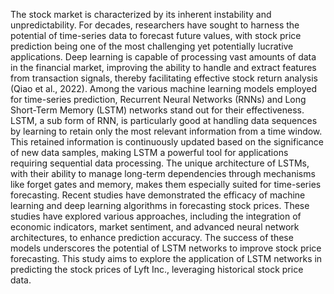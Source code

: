 The stock market is characterized by its inherent instability and unpredictability. For decades, researchers have sought to harness the potential of time-series data to forecast future values, with stock price prediction being one of the most challenging yet potentially lucrative applications.
Deep learning is capable of processing vast amounts of data in the financial market, improving the ability to handle and extract features from transaction signals, thereby facilitating effective stock return analysis (Qiao et al., 2022). Among the various machine learning models employed for time-series prediction, Recurrent Neural Networks (RNNs) and Long Short-Term Memory (LSTM) networks stand out for their effectiveness. LSTM, a sub form of RNN, is particularly good at handling data sequences by learning to retain only the most relevant information from a time window. This retained information is continuously updated based on the significance of new data samples, making LSTM a powerful tool for applications requiring sequential data processing. The unique architecture of LSTMs, with their ability to manage long-term dependencies through mechanisms like forget gates and memory, makes them especially suited for time-series forecasting.
Recent studies have demonstrated the efficacy of machine learning and deep learning algorithms in forecasting stock prices. These studies have explored various approaches, including the integration of economic indicators, market sentiment, and advanced neural network architectures, to enhance prediction accuracy. The success of these models underscores the potential of LSTM networks to improve stock price forecasting. This study aims to explore the application of LSTM networks in predicting the stock prices of Lyft Inc., leveraging historical stock price data.
